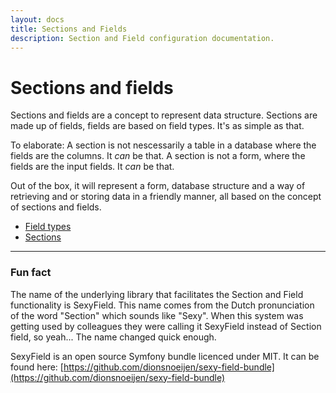 ```yaml
---
layout: docs
title: Sections and Fields
description: Section and Field configuration documentation.
---
```


# Sections and fields

Sections and fields are a concept to represent data structure. Sections are made up of fields, fields are based on field types. It's as simple as that.

To elaborate: A section is not nescessarily a table in a database where the fields are the columns. It _can_ be that. A section is not a form, where the fields are the input fields. It _can_ be that.

Out of the box, it will represent a form, database structure and a way of retrieving and or storing data in a friendly manner, all based on the concept of sections and fields.

- [Field types](./field-types/field-types.html)
- [Sections](./sections/sections.html)

___

### Fun fact

The name of the underlying library that facilitates the Section and Field functionality is SexyField. This name comes from the Dutch pronunciation of the word "Section" which sounds like "Sexy". When this system was getting used by colleagues they were calling it SexyField instead of Section field, so yeah... The name changed quick enough.

SexyField is an open source Symfony bundle licenced under MIT. It can be found here: [https://github.com/dionsnoeijen/sexy-field-bundle](https://github.com/dionsnoeijen/sexy-field-bundle)
